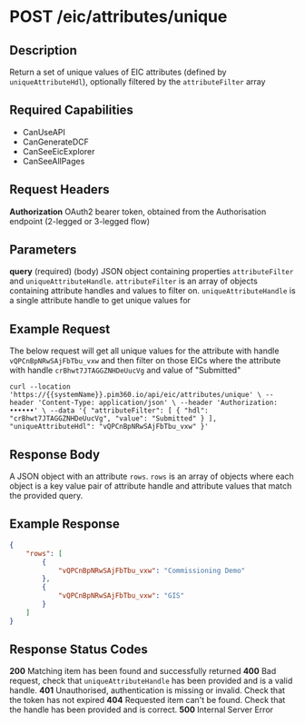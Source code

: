 # POST /eic/attributes/unique

## Description
Return a set of unique values of EIC attributes (defined by `uniqueAttributeHdl`), optionally filtered by the `attributeFilter` array

## Required Capabilities
* CanUseAPI
* CanGenerateDCF
* CanSeeEicExplorer
* CanSeeAllPages

## Request Headers

**Authorization** OAuth2 bearer token, obtained from the Authorisation endpoint (2-legged or 3-legged flow)

## Parameters
**query** (required) (body) JSON object containing properties `attributeFilter` and `uniqueAttributeHandle`. `attributeFilter` is an array of objects containing attribute handles and values to filter on. `uniqueAttributeHandle` is a single attribute handle to get unique values for


## Example Request
The below request will get all unique values for the attribute with handle `vQPCnBpNRwSAjFbTbu_vxw` and then filter on those EICs where the attribute with handle `crBhwt7JTAGGZNHDeUucVg` and value of "Submitted"

`
curl --location 'https://{{systemName}}.pim360.io/api/eic/attributes/unique' \
--header 'Content-Type: application/json' \
--header 'Authorization: ••••••' \
--data '{
    "attributeFilter": [
        {
            "hdl": "crBhwt7JTAGGZNHDeUucVg",
            "value": "Submitted"
        }
    ],
    "uniqueAttributeHdl": "vQPCnBpNRwSAjFbTbu_vxw"
}'
`

## Response Body
A JSON object with an attribute `rows`. `rows` is an array of objects where each object is a key value pair of attribute handle and attribute values that match the provided query.

## Example Response
```JSON
{
    "rows": [
        {
            "vQPCnBpNRwSAjFbTbu_vxw": "Commissioning Demo"
        },
        {
            "vQPCnBpNRwSAjFbTbu_vxw": "GIS"
        }
    ]
}
```

## Response Status Codes
**200** Matching item has been found and successfully returned
**400** Bad request, check that `uniqueAttributeHandle` has been provided and is a valid handle.
**401** Unauthorised, authentication is missing or invalid. Check that the token has not expired
**404** Requested item can't be found. Check that the handle has been provided and is correct.
**500** Internal Server Error


